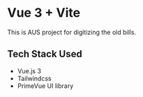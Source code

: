# Vue 3 + Vite

This is AUS project for digitizing the old bills.

## Tech Stack Used

- Vue.js 3
- Tailwindcss
- PrimeVue UI library
